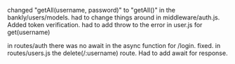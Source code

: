 changed "getAll(username, password)" to "getAll()" in the bankly/users/models.
had to change things around in middleware/auth.js.  Added token verification.
had to add throw to the error in user.js for get(username)

in routes/auth there was no await in the async function for /login.  fixed.
in routes/users.js the delete(/:username) route.  Had to add await for response.